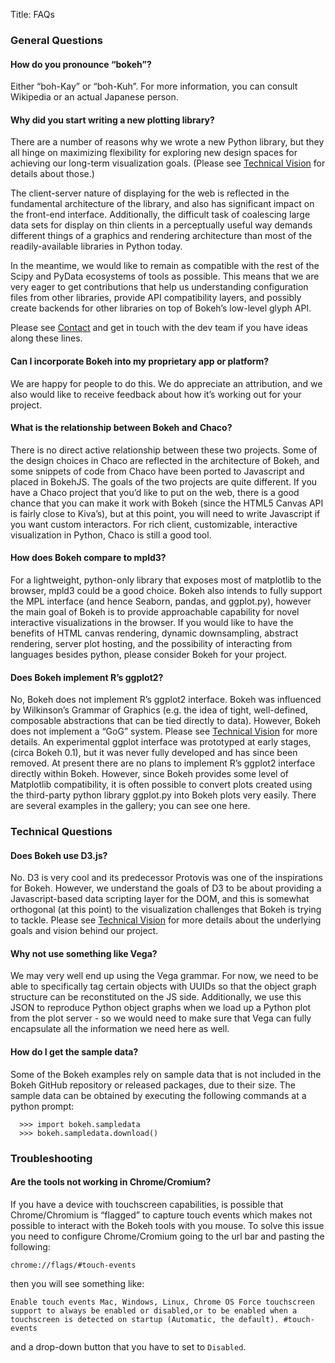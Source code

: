 Title: FAQs

### General Questions

#### How do you pronounce “bokeh”?
Either “boh-Kay” or “boh-Kuh”. For more information, you can consult Wikipedia or an actual Japanese person.

#### Why did you start writing a new plotting library?
There are a number of reasons why we wrote a new Python library, but they all hinge on maximizing flexibility for exploring new design spaces for achieving our long-term visualization goals. (Please see [Technical Vision](http://bokehplots.com/pages/technical-vision.html) for details about those.)

The client-server nature of displaying for the web is reflected in the fundamental architecture of the library, and also has significant impact on the front-end interface. Additionally, the difficult task of coalescing large data sets for display on thin clients in a perceptually useful way demands different things of a graphics and rendering architecture than most of the readily-available libraries in Python today.

In the meantime, we would like to remain as compatible with the rest of the Scipy and PyData ecosystems of tools as possible. This means that we are very eager to get contributions that help us understanding configuration files from other libraries, provide API compatibility layers, and possibly create backends for other libraries on top of Bokeh’s low-level glyph API.

Please see [Contact](http://bokehplots.com/pages/contact.html) and get in touch with the dev team if you have ideas along these lines.

#### Can I incorporate Bokeh into my proprietary app or platform?
We are happy for people to do this. We do appreciate an attribution, and we also would like to receive feedback about how it’s working out for your project.

#### What is the relationship between Bokeh and Chaco?
There is no direct active relationship between these two projects. Some of the design choices in Chaco are reflected in the architecture of Bokeh, and some snippets of code from Chaco have been ported to Javascript and placed in BokehJS. The goals of the two projects are quite different. If you have a Chaco project that you’d like to put on the web, there is a good chance that you can make it work with Bokeh (since the HTML5 Canvas API is fairly close to Kiva’s), but at this point, you will need to write Javascript if you want custom interactors. For rich client, customizable, interactive visualization in Python, Chaco is still a good tool.

#### How does Bokeh compare to mpld3?
For a lightweight, python-only library that exposes most of matplotlib to the browser, mpld3 could be a good choice. Bokeh also intends to fully support the MPL interface (and hence Seaborn, pandas, and ggplot.py), however the main goal of Bokeh is to provide approachable capability for novel interactive visualizations in the browser. If you would like to have the benefits of HTML canvas rendering, dynamic downsampling, abstract rendering, server plot hosting, and the possibility of interacting from languages besides python, please consider Bokeh for your project.

#### Does Bokeh implement R’s ggplot2?
No, Bokeh does not implement R’s ggplot2 interface. Bokeh was influenced by Wilkinson’s Grammar of Graphics (e.g. the idea of tight, well-defined, composable abstractions that can be tied directly to data). However, Bokeh does not implement a “GoG” system. Please see [Technical Vision](http://bokehplots.com/pages/technical-vision.html) for more details.
An experimental ggplot interface was prototyped at early stages, (circa Bokeh 0.1), but it was never fully developed and has since been removed. At present there are no plans to implement R’s ggplot2 interface directly within Bokeh. However, since Bokeh provides some level of Matplotlib compatibility, it is often possible to convert plots created using the third-party python library ggplot.py into Bokeh plots very easily. There are several examples in the gallery; you can see one here.

### Technical Questions
#### Does Bokeh use D3.js?
No. D3 is very cool and its predecessor Protovis was one of the inspirations for Bokeh. However, we understand the goals of D3 to be about providing a Javascript-based data scripting layer for the DOM, and this is somewhat orthogonal (at this point) to the visualization challenges that Bokeh is trying to tackle. Please see [Technical Vision](http://bokehplots.com/pages/technical-vision.html) for more details about the underlying goals and vision behind our project.
#### Why not use something like Vega?
We may very well end up using the Vega grammar. For now, we need to be able to specifically tag certain objects with UUIDs so that the object graph structure can be reconstituted on the JS side. Additionally, we use this JSON to reproduce Python object graphs when we load up a Python plot from the plot server - so we would need to make sure that Vega can fully encapsulate all the information we need here as well.
#### How do I get the sample data?
Some of the Bokeh examples rely on sample data that is not included in the Bokeh GitHub repository or released packages, due to their size. The sample data can be obtained by executing the following commands at a python prompt:

```
  >>> import bokeh.sampledata
  >>> bokeh.sampledata.download()
```

### Troubleshooting
#### Are the tools not working in Chrome/Cromium?
If you have a device with touchscreen capabilities, is possible that Chrome/Chromium is “flagged” to capture touch events which makes not possible to interact with the Bokeh tools with you mouse.
To solve this issue you need to configure Chrome/Cromium going to the url bar and pasting the following:
```
chrome://flags/#touch-events
```
then you will see something like:
```
Enable touch events Mac, Windows, Linux, Chrome OS Force touchscreen support to always be enabled or disabled,or to be enabled when a touchscreen is detected on startup (Automatic, the default). #touch-events
```
and a drop-down button that you have to set to ``Disabled``.

